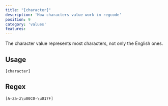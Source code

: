 ```yaml
---
title: "[character]"
description: 'How characters value work in regcode'
position: 9
category: 'values'
features:
---
```


The character value represents most characters, not only the English ones. 

## Usage

`[character]`
## Regex

```
[A-Za-z\u00C0-\u017F]
```
